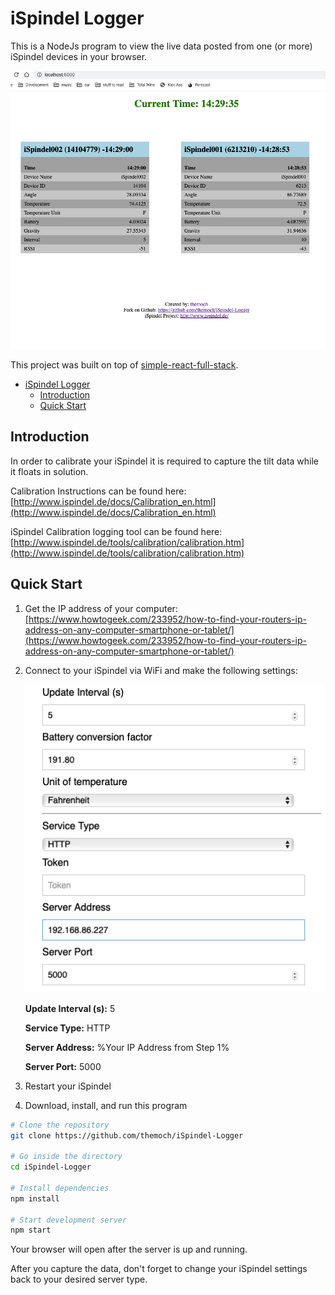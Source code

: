 # iSpindel Logger

This is a NodeJs program to view the live data posted from one (or more) iSpindel devices in your browser.

![Logger](./src/images/logger.png)

This project was built on top of [simple-react-full-stack](https://github.com/crsandeep/simple-react-full-stack).

- [iSpindel Logger](#ispindel-logger)
  - [Introduction](#introduction)
  - [Quick Start](#quick-start)

## Introduction

In order to calibrate your iSpindel it is required to capture the tilt data while it floats in solution.

Calibration Instructions can be found here: [http://www.ispindel.de/docs/Calibration_en.html](http://www.ispindel.de/docs/Calibration_en.html)

iSpindel Calibration logging tool can be found here: [http://www.ispindel.de/tools/calibration/calibration.htm](http://www.ispindel.de/tools/calibration/calibration.htm)

## Quick Start

1) Get the IP address of your computer: [https://www.howtogeek.com/233952/how-to-find-your-routers-ip-address-on-any-computer-smartphone-or-tablet/](https://www.howtogeek.com/233952/how-to-find-your-routers-ip-address-on-any-computer-smartphone-or-tablet/)

2) Connect to your iSpindel via WiFi and make the following settings:

    ![Logger](./src/images/settings.png)
    
    **Update Interval (s):** 5
    
    **Service Type:** HTTP
    
    **Server Address:** %Your IP Address from Step 1%
    
    **Server Port:** 5000 

3) Restart your iSpindel

4) Download, install, and run this program 
```bash
# Clone the repository
git clone https://github.com/themoch/iSpindel-Logger

# Go inside the directory
cd iSpindel-Logger

# Install dependencies
npm install

# Start development server
npm start
```

Your browser will open after the server is up and running.  

After you capture the data, don't forget to change your iSpindel settings back to your desired server type.
